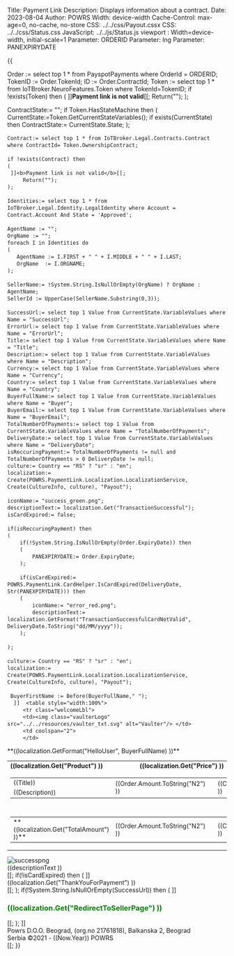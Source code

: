 ﻿Title: Payment Link
Description: Displays information about a contract.
Date: 2023-08-04
Author: POWRS
Width: device-width
Cache-Control: max-age=0, no-cache, no-store
CSS: ../../css/Payout.cssx
CSS: ../../css/Status.css
JavaScript: ../../js/Status.js
viewport : Width=device-width, initial-scale=1
Parameter: ORDERID
Parameter: lng
Parameter: PANEXPIRYDATE

<main class="border-radius">
<meta name="viewport" content="width=device-width, initial-scale=1" />
<div class="container-status">
<div class="content">
{{

Order := select top 1 * from PayspotPayments where OrderId = ORDERID;
TokenID := Order.TokenId;
ID := Order.ContractId;
Token := select top 1 * from IoTBroker.NeuroFeatures.Token where TokenId=TokenID;
if !exists(Token) then
(
  ]]<b>Payment link is not valid</b>[[;
  Return("");
);

ContractState:= "";
if Token.HasStateMachine then
(
	CurrentState:=Token.GetCurrentStateVariables();
	if exists(CurrentState) then
		ContractState:= CurrentState.State;
);

    Contract:= select top 1 * from IoTBroker.Legal.Contracts.Contract where ContractId= Token.OwnershipContract;
   
    if !exists(Contract) then
    (
	 ]]<b>Payment link is not valid</b>[[;
         Return("");
    );

    Identities:= select top 1 * from IoTBroker.Legal.Identity.LegalIdentity where Account = Contract.Account And State = 'Approved';

    AgentName := "";
    OrgName := "";
    foreach I in Identities do
    (
       AgentName := I.FIRST + " " + I.MIDDLE + " " + I.LAST;
       OrgName  := I.ORGNAME;
    );

    SellerName:= !System.String.IsNullOrEmpty(OrgName) ? OrgName : AgentName;
    SellerId := UpperCase(SellerName.Substring(0,3));

    SuccessUrl:= select top 1 Value from CurrentState.VariableValues where Name = "SuccessUrl";
    ErrorUrl:= select top 1 Value from CurrentState.VariableValues where Name = "ErrorUrl";
    Title:= select top 1 Value from CurrentState.VariableValues where Name = "Title";
    Description:= select top 1 Value from CurrentState.VariableValues where Name = "Description";
    Currency:= select top 1 Value from CurrentState.VariableValues where Name = "Currency";
    Country:= select top 1 Value from CurrentState.VariableValues where Name = "Country";
    BuyerFullName:= select top 1 Value from CurrentState.VariableValues where Name = "Buyer";
    BuyerEmail:= select top 1 Value from CurrentState.VariableValues where Name = "BuyerEmail";
    TotalNumberOfPayments:= select top 1 Value from CurrentState.VariableValues where Name = "TotalNumberOfPayments";
    DeliveryDate:= select top 1 Value from CurrentState.VariableValues where Name = "DeliveryDate";
    isReccuringPayment:= TotalNumberOfPayments != null and TotalNumberOfPayments > 0 DeliveryDate != null;
    culture:= Country == "RS" ? "sr" : "en";
	localization:= Create(POWRS.PaymentLink.Localization.LocalizationService, Create(CultureInfo, culture), "Payout");
    
    iconName:= "success_green.png";
    descriptionText:= localization.Get("TransactionSuccessful"); 
    isCardExpired:= false;    
	
    if(isReccuringPayment) then
    (
		if(!System.String.IsNullOrEmpty(Order.ExpiryDate)) then 
		(
			PANEXPIRYDATE:= Order.ExpiryDate;
		);
		
        if(isCardExpired:= POWRS.PaymentLink.CardHelper.IsCardExpired(DeliveryDate, Str(PANEXPIRYDATE))) then 
        (
            iconName:= "error_red.png";
            descriptionText:= localization.GetFormat("TransactionSuccessfulCardNotValid", DeliveryDate.ToString("dd/MM/yyyy"));
        );
        
    );

    culture:= Country == "RS" ? "sr" : "en";
	localization:= Create(POWRS.PaymentLink.Localization.LocalizationService, Create(CultureInfo, culture), "Payout");

     BuyerFirstName := Before(BuyerFullName," ");
      ]]  <table style="width:100%">
         <tr class="welcomeLbl">   
         <td><img class="vaulterLogo" src="../../resources/vaulter_txt.svg" alt="Vaulter"/> </td>
         <td coolspan="2">
         </td>
  </tr>
   <tr>
     <td>**((localization.GetFormat("HelloUser", BuyerFullName) ))**</td>
</tr>
</table>
<input type="hidden" value="((lng ))" id="prefferedLanguage"/>
<input type="hidden" value="POWRS.PaymentLink" id="Namespace"/>
<input type="hidden" value="((localization.Get("PaymentSuccessfulThankYou") ))" id="TransactionCompleted"/>
<input type="hidden" value="((localization.Get("PaymentNoPaymentNotPossibletPossible") ))" id="TransactionFailed"/>
<input type="hidden" value="((localization.Get("PaymentInProgress") ))" id="TransactionInProgress"/>
<input type="hidden" value="((Country ))" id="country"/>
<input type="hidden" value="((SuccessUrl ))" id="RedirectUrl"/>
<div class="payment-details">
  <table style="width:100%">
    <tr id="tr_header" class="table-row">
      <td class="item-header"><strong>((localization.Get("Product") ))<strong></td>
      <td class="price-header"><strong>((localization.Get("Price") ))<strong></td>
    </tr>
    <tr id="tr_header_title">
      <td colspan="2" class="item border-radius">
        <table style="vertical-align:middle; width:100%;">
          <tr>
            <td style="width:80%;"> ((Title))</td>
            <td class="itemPrice" rowspan="2">((Order.Amount.ToString("N2") ))
            <td>
            <td style="width:10%;" rowspan="2" class="currencyLeft"> ((Currency )) </td>
          </tr>
          <tr>
            <td style="width:70%"> ((Description))</td>
          </tr>
        </table>
      </td>
    </tr>
    <tr id="tr_space" class="spaceUnder">
      <td colspan="2"></td>
    </tr>
    <tr class="spaceUnder">
      <td colspan="2"></td>
    </tr>
    <tr id="tr_summary">
      <td colspan="2" class="item border-radius">
        <table style="vertical-align:middle; width:100%;">
          <tr>
            <td style="width:80%">**((localization.Get("TotalAmount") ))**</td>
            <td class="itemPrice" rowspan="2">((Order.Amount.ToString("N2") ))
            <td>
            <td style="width:10%;" rowspan="2" class="currencyLeft"> ((Currency )) </td>
          </tr>
        </table>
      </td>
    </tr>
  </table>
</div>
<div class="spaceItem"></div>
 <div class="vaulter-details container">
        <div class="messageContainer messageContainer_width">
            <div class="imageContainer">
                <img src="../../resources/((iconName ))" alt="successpng" width="50" />
            </div>
            <div class="welcomeLbl textHeader">
                <span>((descriptionText ))</span>
            </div>[[;
            if(!isCardExpired) then 
            (
                ]]<div class="textBody">
                <span>((localization.Get("ThankYouForPayment") ))</span>
                </div>[[;
            );
            if(!System.String.IsNullOrEmpty(SuccessUrl)) then 
            (
             ]]<div class="textBody">
                <h3 style="color: green;">((localization.Get("RedirectToSellerPage") ))</h3>
             </div>[[;
            );         
        ]]</div>
    </div>
    </div>
</main>
<div class="footer-parent">
  <div class="footer">
   Powrs D.O.O. Beograd, (org.no 21761818), Balkanska 2, Beograd <br/>Serbia ©2021 - ((Now.Year)) POWRS
  </div>
</div>
</div>
    [[;
}}